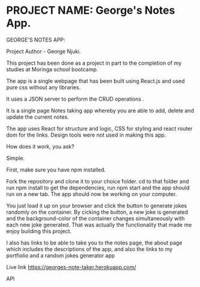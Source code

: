 # PROJECT NAME: George's Notes App.

GEORGE'S NOTES APP:

Project Author - George Njuki.

This project has been done as a project in part to the completion of my studies at Moringa school bootcamp.

The app is a single webpage that has been built using React.js and used pure css without any libraries.

It uses a JSON server to perform the CRUD operations .

It is a single page Notes taking app whereby you are able to add, delete and update the current notes.

The app uses React for structure and logic, CSS for styling and react router dom for the links. Design tools were not used in making this app.

How does it work, you ask?

Simple.

First, make sure you have npm installed.

Fork the repository and clone it to your choice folder. cd to that folder and run npm install to get the dependencies, run npm start and the app should run on a new tab. The app should now be working on your computer.

You just load it up on your browser and click the button to generate jokes randomly on the container. By cicking the button, a new joke is generated and the background-color of the container changes simultaneously with each new joke generated. That was actually the functionality that made me enjoy building this project.

I also has links to be able to take you to the notes page, the about page which includes the descriptions of the app, and also the links to my portfiolio and a random jokes generator app

Live link https://georges-note-taker.herokuapp.com/


API 